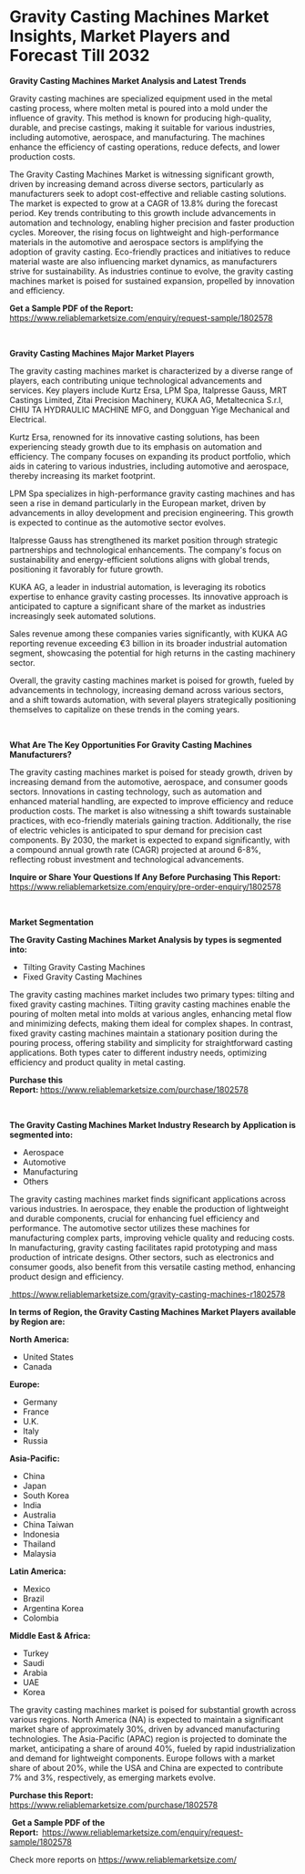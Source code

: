 <p><h1>Gravity Casting Machines Market Insights, Market Players and Forecast Till 2032</h1></p><p><strong>Gravity Casting Machines Market Analysis and Latest Trends</strong></p>
<p><p>Gravity casting machines are specialized equipment used in the metal casting process, where molten metal is poured into a mold under the influence of gravity. This method is known for producing high-quality, durable, and precise castings, making it suitable for various industries, including automotive, aerospace, and manufacturing. The machines enhance the efficiency of casting operations, reduce defects, and lower production costs.</p><p>The Gravity Casting Machines Market is witnessing significant growth, driven by increasing demand across diverse sectors, particularly as manufacturers seek to adopt cost-effective and reliable casting solutions. The market is expected to grow at a CAGR of 13.8% during the forecast period. Key trends contributing to this growth include advancements in automation and technology, enabling higher precision and faster production cycles. Moreover, the rising focus on lightweight and high-performance materials in the automotive and aerospace sectors is amplifying the adoption of gravity casting. Eco-friendly practices and initiatives to reduce material waste are also influencing market dynamics, as manufacturers strive for sustainability. As industries continue to evolve, the gravity casting machines market is poised for sustained expansion, propelled by innovation and efficiency.</p></p>
<p><strong>Get a Sample PDF of the Report:&nbsp;</strong> <a href="https://www.reliablemarketsize.com/enquiry/request-sample/1802578?utm_campaign=2216&utm_medium=2&utm_source=Github&utm_content=ia&utm_term=19022025&utm_id=gravity-casting-machines">https://www.reliablemarketsize.com/enquiry/request-sample/1802578</a></p>
<p>&nbsp;</p>
<p><strong>Gravity Casting Machines Major Market Players</strong></p>
<p><p>The gravity casting machines market is characterized by a diverse range of players, each contributing unique technological advancements and services. Key players include Kurtz Ersa, LPM Spa, Italpresse Gauss, MRT Castings Limited, Zitai Precision Machinery, KUKA AG, Metaltecnica S.r.l, CHIU TA HYDRAULIC MACHINE MFG, and Dongguan Yige Mechanical and Electrical. </p><p>Kurtz Ersa, renowned for its innovative casting solutions, has been experiencing steady growth due to its emphasis on automation and efficiency. The company focuses on expanding its product portfolio, which aids in catering to various industries, including automotive and aerospace, thereby increasing its market footprint.</p><p>LPM Spa specializes in high-performance gravity casting machines and has seen a rise in demand particularly in the European market, driven by advancements in alloy development and precision engineering. This growth is expected to continue as the automotive sector evolves.</p><p>Italpresse Gauss has strengthened its market position through strategic partnerships and technological enhancements. The company's focus on sustainability and energy-efficient solutions aligns with global trends, positioning it favorably for future growth.</p><p>KUKA AG, a leader in industrial automation, is leveraging its robotics expertise to enhance gravity casting processes. Its innovative approach is anticipated to capture a significant share of the market as industries increasingly seek automated solutions.</p><p>Sales revenue among these companies varies significantly, with KUKA AG reporting revenue exceeding €3 billion in its broader industrial automation segment, showcasing the potential for high returns in the casting machinery sector.</p><p>Overall, the gravity casting machines market is poised for growth, fueled by advancements in technology, increasing demand across various sectors, and a shift towards automation, with several players strategically positioning themselves to capitalize on these trends in the coming years.</p></p>
<p>&nbsp;</p>
<p><strong>What Are The Key Opportunities For Gravity Casting Machines Manufacturers?</strong></p>
<p><p>The gravity casting machines market is poised for steady growth, driven by increasing demand from the automotive, aerospace, and consumer goods sectors. Innovations in casting technology, such as automation and enhanced material handling, are expected to improve efficiency and reduce production costs. The market is also witnessing a shift towards sustainable practices, with eco-friendly materials gaining traction. Additionally, the rise of electric vehicles is anticipated to spur demand for precision cast components. By 2030, the market is expected to expand significantly, with a compound annual growth rate (CAGR) projected at around 6-8%, reflecting robust investment and technological advancements.</p></p>
<p><strong>Inquire or Share Your Questions If Any Before Purchasing This Report:</strong> <a href="https://www.reliablemarketsize.com/enquiry/pre-order-enquiry/1802578?utm_campaign=2216&utm_medium=2&utm_source=Github&utm_content=ia&utm_term=19022025&utm_id=gravity-casting-machines">https://www.reliablemarketsize.com/enquiry/pre-order-enquiry/1802578</a></p>
<p>&nbsp;</p>
<p><strong>Market Segmentation</strong></p>
<p><strong>The Gravity Casting Machines Market Analysis by types is segmented into:</strong></p>
<p><ul><li>Tilting Gravity Casting Machines</li><li>Fixed Gravity Casting Machines</li></ul></p>
<p><p>The gravity casting machines market includes two primary types: tilting and fixed gravity casting machines. Tilting gravity casting machines enable the pouring of molten metal into molds at various angles, enhancing metal flow and minimizing defects, making them ideal for complex shapes. In contrast, fixed gravity casting machines maintain a stationary position during the pouring process, offering stability and simplicity for straightforward casting applications. Both types cater to different industry needs, optimizing efficiency and product quality in metal casting.</p></p>
<p><strong>Purchase this Report:&nbsp;</strong><a href="https://www.reliablemarketsize.com/purchase/1802578?utm_campaign=2216&utm_medium=2&utm_source=Github&utm_content=ia&utm_term=19022025&utm_id=gravity-casting-machines">https://www.reliablemarketsize.com/purchase/1802578</a></p>
<p>&nbsp;</p>
<p><strong>The Gravity Casting Machines Market Industry Research by Application is segmented into:</strong></p>
<p><ul><li>Aerospace</li><li>Automotive</li><li>Manufacturing</li><li>Others</li></ul></p>
<p><p>The gravity casting machines market finds significant applications across various industries. In aerospace, they enable the production of lightweight and durable components, crucial for enhancing fuel efficiency and performance. The automotive sector utilizes these machines for manufacturing complex parts, improving vehicle quality and reducing costs. In manufacturing, gravity casting facilitates rapid prototyping and mass production of intricate designs. Other sectors, such as electronics and consumer goods, also benefit from this versatile casting method, enhancing product design and efficiency.</p></p>
<p><a href="https://www.reliablemarketsize.com/gravity-casting-machines-r1802578?utm_campaign=2216&utm_medium=2&utm_source=Github&utm_content=ia&utm_term=19022025&utm_id=gravity-casting-machines">&nbsp;https://www.reliablemarketsize.com/gravity-casting-machines-r1802578</a></p>
<p><strong>In terms of Region, the Gravity Casting Machines Market Players available by Region are:</strong></p>
<p>
    <p> <strong> North America: </strong>
        <ul>
            <li>United States</li>
            <li>Canada</li>
        </ul>
        </p> 
    <p> <strong> Europe: </strong>
        <ul>
            <li>Germany</li>
            <li>France</li>
            <li>U.K.</li>
            <li>Italy</li>
            <li>Russia</li>
        </ul>
        </p> 
    <p> <strong> Asia-Pacific: </strong>
        <ul>
            <li>China</li>
            <li>Japan</li>
            <li>South Korea</li>
            <li>India</li>
            <li>Australia</li>
            <li>China Taiwan</li>
            <li>Indonesia</li>
            <li>Thailand</li>
            <li>Malaysia</li>
        </ul>
        </p> 
    <p> <strong> Latin America: </strong>
        <ul>
            <li>Mexico</li>
            <li>Brazil</li>
            <li>Argentina Korea</li>
            <li>Colombia</li>
        </ul>
        </p> 
    <p> <strong> Middle East & Africa: </strong>
        <ul>
            <li>Turkey</li>
            <li>Saudi</li>
            <li>Arabia</li>
            <li>UAE</li>
            <li>Korea</li>
        </ul>
    </p>
    </p>
<p><p>The gravity casting machines market is poised for substantial growth across various regions. North America (NA) is expected to maintain a significant market share of approximately 30%, driven by advanced manufacturing technologies. The Asia-Pacific (APAC) region is projected to dominate the market, anticipating a share of around 40%, fueled by rapid industrialization and demand for lightweight components. Europe follows with a market share of about 20%, while the USA and China are expected to contribute 7% and 3%, respectively, as emerging markets evolve.</p></p>
<p><strong>Purchase this Report: </strong><a href="https://www.reliablemarketsize.com/purchase/1802578?utm_campaign=2216&utm_medium=2&utm_source=Github&utm_content=ia&utm_term=19022025&utm_id=gravity-casting-machines">https://www.reliablemarketsize.com/purchase/1802578</a></p>
<p>&nbsp;<strong>Get a Sample PDF of the Report:&nbsp;&nbsp;</strong><a href="https://www.reliablemarketsize.com/enquiry/request-sample/1802578?utm_campaign=2216&utm_medium=2&utm_source=Github&utm_content=ia&utm_term=19022025&utm_id=gravity-casting-machines">https://www.reliablemarketsize.com/enquiry/request-sample/1802578</a></p>
<p><strong></strong></p>
<p>Check more reports on <a href="https://www.reliablemarketsize.com/?utm_campaign=2216&utm_medium=2&utm_source=Github&utm_content=ia&utm_term=19022025&utm_id=gravity-casting-machines">https://www.reliablemarketsize.com/</a></p>